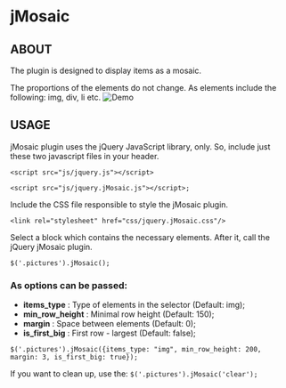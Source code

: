jMosaic
=======

## ABOUT
The plugin is designed to display items as a mosaic. 

The proportions of the elements do not change. As elements include the following: img, div, li etc.
![Demo](http://u.pikucha.ru/iafnK/345.jpeg)


## USAGE
jMosaic plugin uses the jQuery JavaScript library, only. So, include just these two javascript files in your header.

`<script src="js/jquery.js"></script>`

`<script src="js/jquery.jMosaic.js"></script>;`


Include the CSS file responsible to style the jMosaic plugin.

`<link rel="stylesheet" href="css/jquery.jMosaic.css"/>`


Select a block which contains the necessary elements.
After it, call the jQuery jMosaic plugin.

`$('.pictures').jMosaic();`

### As options can be passed:
* **items_type** : Type of elements in the selector (Default: img);
* **min_row_height** : Minimal row height (Default: 150);
* **margin** : Space between elements (Default: 0);
* **is_first_big** : First row - largest (Default: false);


`$('.pictures').jMosaic({items_type: "img", min_row_height: 200, margin: 3, is_first_big: true});`


If you want to clean up, use the: `$('.pictures').jMosaic('clear');`
